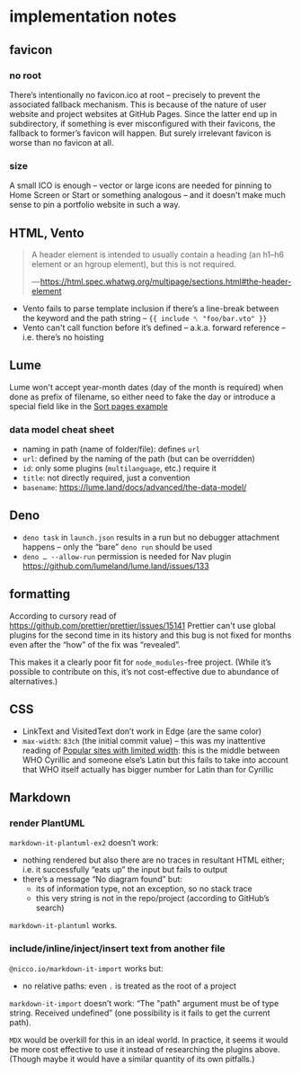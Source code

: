 # implementation notes

## favicon

### no root

There’s intentionally no favicon.ico at root –
precisely to prevent the associated fallback mechanism.
This is because of the nature of user website and project websites at GitHub Pages.
Since the latter end up in subdirectory,
if something is ever misconfigured with their favicons,
the fallback to former’s favicon will happen.
But surely irrelevant favicon is worse than no favicon at all.

### size

A small ICO is enough – vector or large icons are needed for pinning
to Home Screen or Start or something analogous –
and it doesn't make much sense to pin a portfolio website in such a way.

## HTML, Vento

> A header element is intended to usually contain a heading
> (an h1–h6 element or an hgroup element), but this is not required.
>
> — <https://html.spec.whatwg.org/multipage/sections.html#the-header-element>

-   Vento fails to parse template inclusion
    if there’s a line-break between the keyword and the path string –
    `{{ include ␤ "foo/bar.vto" }}`
-   Vento can't call function before it’s defined –
    a.k.a. forward reference –
    i.e. there’s no hoisting

## Lume

Lume won't accept year-month dates (day of the month is required)
when done as prefix of filename, so either need to fake the day
or introduce a special field like in the [Sort pages example](https://lume.land/plugins/search/#sort-pages)

### data model cheat sheet

- naming in path (name of folder/file): defines `url`
- `url`: defined by the naming of the path (but can be overridden)
- `id`: only some plugins (`multilanguage`, etc.) require it
- `title`: not directly required, just a convention
- `basename`: <https://lume.land/docs/advanced/the-data-model/>

## Deno

-   `deno task` in `launch.json` results in a run
    but no debugger attachment happens –
    only the “bare” `deno run` should be used
-   `deno … --allow-run` permission is needed for Nav plugin <https://github.com/lumeland/lume.land/issues/133>

## formatting

According to cursory read of <https://github.com/prettier/prettier/issues/15141>
Prettier can't use global plugins for the second time in its history
and this bug is not fixed for months even after the “how” of the fix was “revealed”.

This makes it a clearly poor fit for `node_modules`-free project.
(While it’s possible to contribute on this,
it’s not cost-effective due to abundance of alternatives.)

## CSS

-   LinkText and VisitedText don’t work in Edge (are the same color)
-   `max-width`: `83ch` (the initial commit value) –
    this was my inattentive reading of
    [Popular sites with limited width](https://www.mediawiki.org/wiki/Reading/Web/Desktop_Improvements/Features/Limiting_content_width#Popular_sites_with_limited_width):
    this is the middle between WHO Cyrillic and someone else’s Latin
    but this fails to take into account that
    WHO itself actually has bigger number for Latin than for Cyrillic

## Markdown

### render PlantUML

`markdown-it-plantuml-ex2` doesn’t work:

-   nothing rendered but also there are no traces in resultant HTML either;
    i.e. it successfully “eats up” the input but fails to output
-   there’s a message “No diagram found” but:
    - its of information type, not an exception, so no stack trace
    - this very string is not in the repo/project (according to GitHub’s search)

`markdown-it-plantuml` works.

### include/inline/inject/insert text from another file

`@nicco.io/markdown-it-import` works but:

- no relative paths: even `.` is treated as the root of a project

`markdown-it-import` doesn’t work:
“The "path" argument must be of type string. Received undefined”
(one possibility is it fails to get the current path).

`MDX` would be overkill for this in an ideal world.
In practice, it seems it would be more cost effective to use it
instead of researching the plugins above.
(Though maybe it would have a similar quantity of its own pitfalls.)
